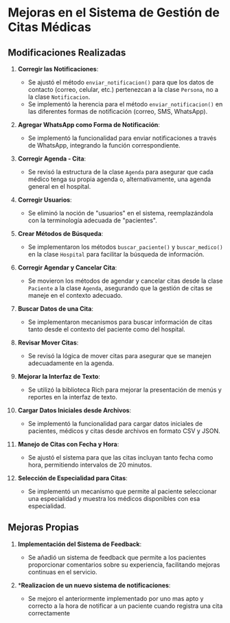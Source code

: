 # Mejoras en el Sistema de Gestión de Citas Médicas

## Modificaciones Realizadas

1. **Corregir las Notificaciones**:
   - Se ajustó el método `enviar_notificacion()` para que los datos de contacto (correo, celular, etc.) pertenezcan a la clase `Persona`, no a la clase `Notificacion`.
   - Se implementó la herencia para el método `enviar_notificacion()` en las diferentes formas de notificación (correo, SMS, WhatsApp).

2. **Agregar WhatsApp como Forma de Notificación**:
   - Se implementó la funcionalidad para enviar notificaciones a través de WhatsApp, integrando la función correspondiente.

3. **Corregir Agenda - Cita**:
   - Se revisó la estructura de la clase `Agenda` para asegurar que cada médico tenga su propia agenda o, alternativamente, una agenda general en el hospital.

4. **Corregir Usuarios**:
   - Se eliminó la noción de "usuarios" en el sistema, reemplazándola con la terminología adecuada de "pacientes".

5. **Crear Métodos de Búsqueda**:
   - Se implementaron los métodos `buscar_paciente()` y `buscar_medico()` en la clase `Hospital` para facilitar la búsqueda de información.

6. **Corregir Agendar y Cancelar Cita**:
   - Se movieron los métodos de agendar y cancelar citas desde la clase `Paciente` a la clase `Agenda`, asegurando que la gestión de citas se maneje en el contexto adecuado.

7. **Buscar Datos de una Cita**:
   - Se implementaron mecanismos para buscar información de citas tanto desde el contexto del paciente como del hospital.

8. **Revisar Mover Citas**:
   - Se revisó la lógica de mover citas para asegurar que se manejen adecuadamente en la agenda.

9. **Mejorar la Interfaz de Texto**:
   - Se utilizó la biblioteca Rich para mejorar la presentación de menús y reportes en la interfaz de texto.

10. **Cargar Datos Iniciales desde Archivos**:
    - Se implementó la funcionalidad para cargar datos iniciales de pacientes, médicos y citas desde archivos en formato CSV y JSON.

11. **Manejo de Citas con Fecha y Hora**:
    - Se ajustó el sistema para que las citas incluyan tanto fecha como hora, permitiendo intervalos de 20 minutos.

12. **Selección de Especialidad para Citas**:
    - Se implementó un mecanismo que permite al paciente seleccionar una especialidad y muestra los médicos disponibles con esa especialidad.

## Mejoras Propias

1. **Implementación del Sistema de Feedback**:
   - Se añadió un sistema de feedback que permite a los pacientes proporcionar comentarios sobre su experiencia, facilitando mejoras continuas en el servicio.

2. ***Realizacion de un nuevo sistema de notificaciones**:
   - Se mejoro el anteriormente implementado por uno mas apto y correcto a la hora de notificar a un paciente cuando registra una cita correctamente
